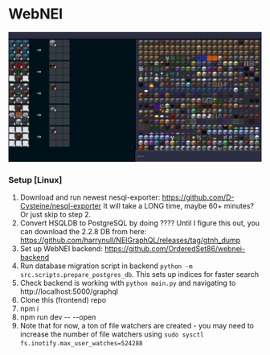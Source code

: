 # WebNEI

![](git_media/pagesample.png)

### Setup \[Linux\]

1. Download and run newest nesql-exporter: https://github.com/D-Cysteine/nesql-exporter
   It will take a LONG time, maybe 60+ minutes? Or just skip to step 2.
2. Convert HSQLDB to PostgreSQL by doing ????
   Until I figure this out, you can download the 2.2.8 DB from here: https://github.com/harrynull/NEIGraphQL/releases/tag/gtnh_dump
3. Set up WebNEI backend: https://github.com/OrderedSet86/webnei-backend
4. Run database migration script in backend `python -m src.scripts.prepare_postgres_db`. This sets up indices for faster search
5. Check backend is working with `python main.py` and navigating to http://localhost:5000/graphql
6. Clone this (frontend) repo
7. npm i
8. npm run dev -- --open
9. Note that for now, a ton of file watchers are created - you may need to increase the number of file watchers using `sudo sysctl fs.inotify.max_user_watches=524288`